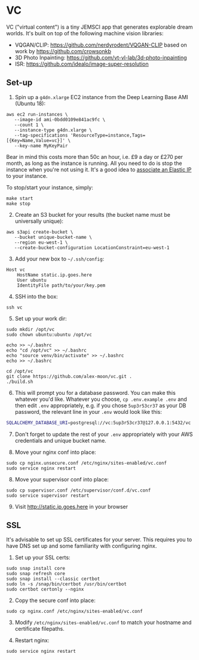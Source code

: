 # VC

VC ("virtual content") is a tiny JEMSCI app that generates explorable dream worlds. It's built on top
of the following machine vision libraries:

* VQGAN/CLIP: https://github.com/nerdyrodent/VQGAN-CLIP based on work by https://github.com/crowsonkb
* 3D Photo Inpainting: https://github.com/vt-vl-lab/3d-photo-inpainting
* ISR: https://github.com/idealo/image-super-resolution

## Set-up

1. Spin up a `g4dn.xlarge` EC2 instance from the Deep Learning Base AMI (Ubuntu 18):
```
aws ec2 run-instances \
   --image-id ami-0bdd0109e841ac9fc \
   --count 1 \
   --instance-type g4dn.xlarge \
   --tag-specifications 'ResourceType=instance,Tags=[{Key=Name,Value=vc}]' \
   --key-name MyKeyPair
```

Bear in mind this costs more than 50c an hour, i.e. £9 a day or £270 per month, as long as the
instance is running. All you need to do is stop the instance when you're not using it. It's a good
idea to [associate an Elastic IP](https://docs.aws.amazon.com/AWSEC2/latest/UserGuide/elastic-ip-addresses-eip.html)
to your instance.

To stop/start your instance, simply:
```
make start
make stop
```

2. Create an S3 bucket for your results (the bucket name must be universally unique):
```
aws s3api create-bucket \
   --bucket unique-bucket-name \
   --region eu-west-1 \
   --create-bucket-configuration LocationConstraint=eu-west-1
```

3. Add your new box to `~/.ssh/config`:
```
Host vc
    HostName static.ip.goes.here
    User ubuntu
    IdentityFile path/to/your/key.pem
```

4. SSH into the box:
```
ssh vc
```

5. Set up your work dir:
```
sudo mkdir /opt/vc
sudo chown ubuntu:ubuntu /opt/vc

echo >> ~/.bashrc
echo "cd /opt/vc" >> ~/.bashrc
echo "source venv/bin/activate" >> ~/.bashrc
echo >> ~/.bashrc

cd /opt/vc
git clone https://github.com/alex-moon/vc.git .
./build.sh
```

6. This will prompt you for a database password. You can make this whatever you'd like. Whatever you
   choose, `cp .env.example .env` and then edit `.env` appropriately, e.g. if you chose
   `5up3r53cr37` as your DB password, the relevant line in your `.env` would look like this:
```bash
SQLALCHEMY_DATABASE_URI=postgresql://vc:5up3r53cr37@127.0.0.1:5432/vc
```

7. Don't forget to update the rest of your `.env` appropriately with your AWS credentials and unique
   bucket name.

7. Move your nginx conf into place:
```
sudo cp nginx.unsecure.conf /etc/nginx/sites-enabled/vc.conf
sudo service nginx restart
```

8. Move your supervisor conf into place:
```
sudo cp supervisor.conf /etc/supervisor/conf.d/vc.conf
sudo service supervisor restart
```

9. Visit http://static.ip.goes.here in your browser

## SSL

It's advisable to set up SSL certificates for your server. This requires you to have DNS set up
and some familiarity with configuring nginx.

1. Set up your SSL certs:
```
sudo snap install core
sudo snap refresh core
sudo snap install --classic certbot
sudo ln -s /snap/bin/certbot /usr/bin/certbot
sudo certbot certonly --nginx
```

2. Copy the secure conf into place:
```
sudo cp nginx.conf /etc/nginx/sites-enabled/vc.conf
```

3. Modify `/etc/nginx/sites-enabled/vc.conf` to match your hostname and certificate filepaths.

4. Restart nginx:
```
sudo service nginx restart
```
